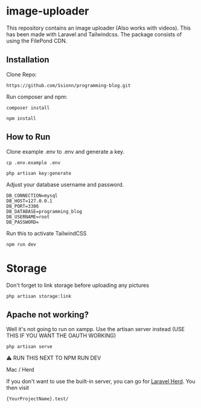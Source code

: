 # image-uploader

This repository contains an image uploader (Also works with videos). This has been made with Laravel and Tailwindcss. The package consists of using the FilePond CDN.

## Installation

Clone Repo:
```
https://github.com/Ssionn/programming-blog.git
```

Run composer and npm:
```
composer install
```
```
npm install
```

## How to Run

Clone example .env to .env and generate a key.
```
cp .env.example .env
```
```
php artisan key:generate
```

Adjust your database username and password.
```
DB_CONNECTION=mysql
DB_HOST=127.0.0.1
DB_PORT=3306
DB_DATABASE=programming_blog
DB_USERNAME=root
DB_PASSWORD=
```

Run this to activate TailwindCSS
```
npm run dev
```

# Storage

Don't forget to link storage before uploading any pictures
```
php artisan storage:link
```

## Apache not working?

Well it's not going to run on xampp. Use the artisan server instead (USE THIS IF YOU WANT THE OAUTH WORKING)
```
php artisan serve
```

⚠️ RUN THIS NEXT TO NPM RUN DEV

Mac / Herd

If you don't want to use the built-in server, you can go for [Laravel Herd](https://herd.laravel.com/).
You then visit

```
{YourProjectName}.test/
```
